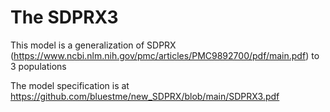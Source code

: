 # The SDPRX3

This model is a generalization of SDPRX (https://www.ncbi.nlm.nih.gov/pmc/articles/PMC9892700/pdf/main.pdf) to 3 populations

The model specification is at https://github.com/bluestme/new_SDPRX/blob/main/SDPRX3.pdf
